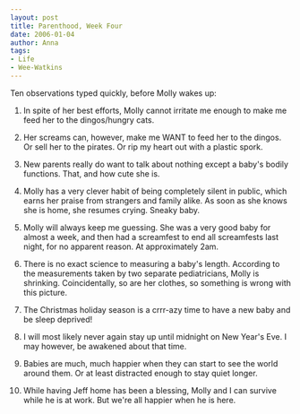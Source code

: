 ```yaml
---
layout: post
title: Parenthood, Week Four
date: 2006-01-04
author: Anna
tags:
- Life
- Wee-Watkins
---
```


Ten observations typed quickly, before Molly wakes up:

1. In spite of her best efforts, Molly cannot irritate me enough to make me feed her to the dingos/hungry cats.

2. Her screams can, however, make me WANT to feed her to the dingos. Or sell her to the pirates. Or rip my heart out with a plastic spork.

3. New parents really do want to talk about nothing except a baby's bodily functions. That, and how cute she is.

4. Molly has a very clever habit of being completely silent in public, which earns her praise from strangers and family alike. As soon as she knows she is home, she resumes crying. Sneaky baby.

5. Molly will always keep me guessing. She was a very good baby for almost a week, and then had a screamfest to end all screamfests last night, for no apparent reason. At approximately 2am.

6. There is no exact science to measuring a baby's length. According to the measurements taken by two separate pediatricians, Molly is shrinking. Coincidentally, so are her clothes, so something is wrong with this picture.

7. The Christmas holiday season is a crrr-azy time to have a new baby and be sleep deprived!

8. I will most likely never again stay up until midnight on New Year's Eve. I may however, be awakened about that time.

9. Babies are much, much happier when they can start to see the world around them. Or at least distracted enough to stay quiet longer.

10. While having Jeff home has been a blessing, Molly and I can survive while he is at work. But we're all happier when he is here.



